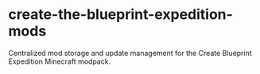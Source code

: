 # create-the-blueprint-expedition-mods
Centralized mod storage and update management for the Create Blueprint Expedition Minecraft modpack.
